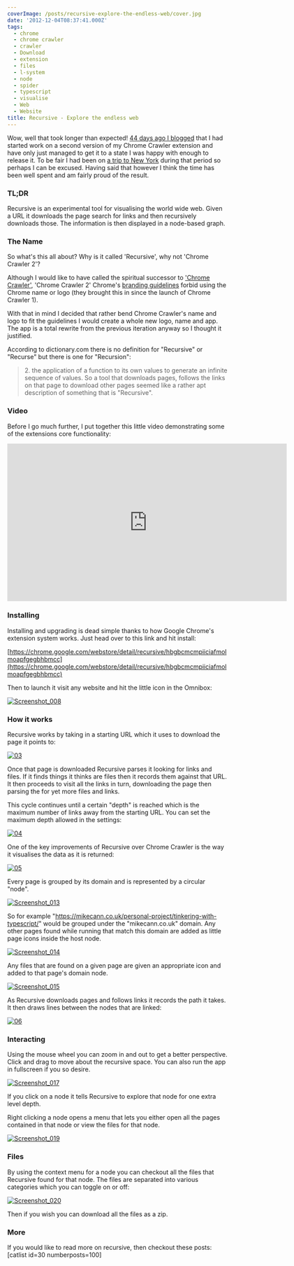 ```yaml
---
coverImage: /posts/recursive-explore-the-endless-web/cover.jpg
date: '2012-12-04T08:37:41.000Z'
tags:
  - chrome
  - chrome crawler
  - crawler
  - Download
  - extension
  - files
  - l-system
  - node
  - spider
  - typescript
  - visualise
  - Web
  - Website
title: Recursive - Explore the endless web
---
```


Wow, well that took longer than expected! [44 days ago I blogged](https://mikecann.co.uk/personal-project/tinkering-with-typescript/) that I had started work on a second version of my Chrome Crawler extension and have only just managed to get it to a state I was happy with enough to release it. To be fair I had been on [a trip to New York](https://mikecann.co.uk/photos-personal/new-york-new-york/) during that period so perhaps I can be excused. Having said that however I think the time has been well spent and am fairly proud of the result.

<!-- more -->

### TL;DR

Recursive is an experimental tool for visualising the world wide web. Given a URL it downloads the page search for links and then recursively downloads those. The information is then displayed in a node-based graph.

<!--more-->

### The Name

So what's this all about? Why is it called 'Recursive', why not 'Chrome Crawler 2'?

Although I would like to have called the spiritual successor to ['Chrome Crawler'](https://mikecann.co.uk/personal-project/chrome-crawler-a-web-crawler-written-in-javascript/), 'Chrome Crawler 2' Chrome's [branding guidelines](https://developers.google.com/chrome/web-store/branding) forbid using the Chrome name or logo (they brought this in since the launch of Chrome Crawler 1).

With that in mind I decided that rather bend Chrome Crawler's name and logo to fit the guidelines I would create a whole new logo, name and app. The app is a total rewrite from the previous iteration anyway so I thought it justified.

According to dictionary.com there is no definition for "Recursive" or "Recurse" but there is one for "Recursion":

> 2\. the application of a function to its own values to generate an infinite sequence of values.
> So a tool that downloads pages, follows the links on that page to download other pages seemed like a rather apt description of something that is "Recursive".

### Video

Before I go much further, I put together this little video demonstrating some of the extensions core functionality:

<iframe width="640" height="360" src="https://www.youtube.com/embed/oNdpoM5Vhsc" frameborder="0" allowfullscreen></iframe>

### Installing

Installing and upgrading is dead simple thanks to how Google Chrome's extension system works. Just head over to this link and hit install:

[https://chrome.google.com/webstore/detail/recursive/hbgbcmcmpiiciafmolmoapfgegbhbmcc](https://chrome.google.com/webstore/detail/recursive/hbgbcmcmpiiciafmolmoapfgegbhbmcc)

Then to launch it visit any website and hit the little icon in the Omnibox:

[![](https://mikecann.co.uk/wp-content/uploads/2012/12/Screenshot_008.png "Screenshot_008")](https://mikecann.co.uk/wp-content/uploads/2012/12/Screenshot_008.png)

### How it works

Recursive works by taking in a starting URL which it uses to download the page it points to:

[![](https://mikecann.co.uk/wp-content/uploads/2012/12/03.jpg "03")](https://mikecann.co.uk/wp-content/uploads/2012/12/03.jpg)

Once that page is downloaded Recursive parses it looking for links and files. If it finds things it thinks are files then it records them against that URL. It then proceeds to visit all the links in turn, downloading the page then parsing the for yet more files and links.

This cycle continues until a certain "depth" is reached which is the maximum number of links away from the starting URL. You can set the maximum depth allowed in the settings:

[![](https://mikecann.co.uk/wp-content/uploads/2012/12/04.jpg "04")](https://mikecann.co.uk/wp-content/uploads/2012/12/04.jpg)

One of the key improvements of Recursive over Chrome Crawler is the way it visualises the data as it is returned:

[![](https://mikecann.co.uk/wp-content/uploads/2012/12/05.jpg "05")](https://mikecann.co.uk/wp-content/uploads/2012/12/05.jpg)

Every page is grouped by its domain and is represented by a circular "node".

[![](https://mikecann.co.uk/wp-content/uploads/2012/12/Screenshot_013.png "Screenshot_013")](https://mikecann.co.uk/wp-content/uploads/2012/12/Screenshot_013.png)

So for example "https://mikecann.co.uk/personal-project/tinkering-with-typescript/" would be grouped under the "mikecann.co.uk" domain. Any other pages found while running that match this domain are added as little page icons inside the host node.

[![](https://mikecann.co.uk/wp-content/uploads/2012/12/Screenshot_014.png "Screenshot_014")](https://mikecann.co.uk/wp-content/uploads/2012/12/Screenshot_014.png)

Any files that are found on a given page are given an appropriate icon and added to that page's domain node.

[![](https://mikecann.co.uk/wp-content/uploads/2012/12/Screenshot_015.png "Screenshot_015")](https://mikecann.co.uk/wp-content/uploads/2012/12/Screenshot_015.png)

As Recursive downloads pages and follows links it records the path it takes. It then draws lines between the nodes that are linked:

[![](https://mikecann.co.uk/wp-content/uploads/2012/12/06.jpg "06")](https://mikecann.co.uk/wp-content/uploads/2012/12/06.jpg)

### Interacting

Using the mouse wheel you can zoom in and out to get a better perspective. Click and drag to move about the recursive space. You can also run the app in fullscreen if you so desire.

[![](https://mikecann.co.uk/wp-content/uploads/2012/12/Screenshot_017.png "Screenshot_017")](https://mikecann.co.uk/wp-content/uploads/2012/12/Screenshot_017.png)

If you click on a node it tells Recursive to explore that node for one extra level depth.

Right clicking a node opens a menu that lets you either open all the pages contained in that node or view the files for that node.

[![](https://mikecann.co.uk/wp-content/uploads/2012/12/Screenshot_019.png "Screenshot_019")](https://mikecann.co.uk/wp-content/uploads/2012/12/Screenshot_019.png)

### Files

By using the context menu for a node you can checkout all the files that Recursive found for that node. The files are separated into various categories which you can toggle on or off:

[![](https://mikecann.co.uk/wp-content/uploads/2012/12/Screenshot_020.png "Screenshot_020")](https://mikecann.co.uk/wp-content/uploads/2012/12/Screenshot_020.png)

Then if you wish you can download all the files as a zip.

### More

If you would like to read more on recursive, then checkout these posts:
[catlist id=30 numberposts=100]
